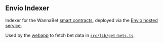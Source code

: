 ## Envio Indexer

Indexer for the WannaBet [smart contracts](../contracts/README.md), deployed via the [Envio hosted service](https://docs.envio.dev/docs/HyperIndex/hosted-service).

Used by the [webapp](../webapp/README.md) to fetch bet data in [`src/lib/get-bets.ts`](../webapp/src/lib/get-bets.ts).
